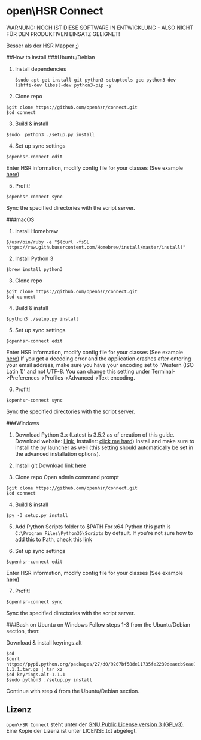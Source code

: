 # open\HSR Connect

WARNUNG: NOCH IST DIESE SOFTWARE IN ENTWICKLUNG - ALSO NICHT FÜR DEN PRODUKTIVEN EINSATZ GEEIGNET!

Besser als der HSR Mapper ;)

##How to install
###Ubuntu/Debian
1. Install dependencies

    ```
    $sudo apt-get install git python3-setuptools gcc python3-dev libffi-dev libssl-dev python3-pip -y
    ```

2. Clone repo
```
$git clone https://github.com/openhsr/connect.git
$cd connect
```
3. Build & install
```
$sudo  python3 ./setup.py install
```
4. Set up sync settings
```
$openhsr-connect edit
```
Enter HSR information, modify config file for your classes (See example [here](https://github.com/openhsr/connect/blob/master/docs/config.example.yaml))

5. Profit!
```
$openhsr-connect sync
```
Sync the specified directories with the script server.


###macOS
1. Install Homebrew
```
$/usr/bin/ruby -e "$(curl -fsSL https://raw.githubusercontent.com/Homebrew/install/master/install)"
```

2. Install Python 3
```
$brew install python3
```

3. Clone repo
```
$git clone https://github.com/openhsr/connect.git
$cd connect
```

4. Build & install
```
$python3 ./setup.py install
```

5. Set up sync settings
```
$openhsr-connect edit
```
Enter HSR information, modify config file for your classes (See example [here](https://github.com/openhsr/connect/blob/master/docs/config.example.yaml))
If you get a decoding error and the application crashes after entering your email address, make sure you have your encoding set to 'Western (ISO Latin 1)' and not UTF-8. You can change this setting under Terminal->Preferences->Profiles->Advanced->Text encoding.

6. Profit!
```
$openhsr-connect sync
```
Sync the specified directories with the script server.


###Windows
1. Download Python 3.x (Latest is 3.5.2 as of creation of this guide. Download website: [Link](https://www.python.org/downloads/release/python-352/), Installer: [click me hard](https://www.python.org/ftp/python/3.5.2/python-3.5.2-amd64.exe))
Install and make sure to install the py launcher as well (this setting should automatically be set in the advanced installation options).

2. Install git
Download link [here](https://git-scm.com/download/win)

3. Clone repo
Open admin command prompt
```
$git clone https://github.com/openhsr/connect.git
$cd connect
```

4. Build & install
```
$py -3 setup.py install
```

5. Add Python Scripts folder to $PATH
For x64 Python this path is ```C:\Program Files\Python35\Scripts``` by default. If you're not sure how to add this to Path, check this [link](http://www.computerhope.com/issues/ch000549.htm)

6. Set up sync settings
```
$openhsr-connect edit
```
Enter HSR information, modify config file for your classes (See example [here](https://github.com/openhsr/connect/blob/master/docs/config.example.yaml))

7. Profit!
```
$openhsr-connect sync
```
Sync the specified directories with the script server.

###Bash on Ubuntu on Windows
Follow steps 1-3 from the Ubuntu/Debian section, then:

Download & install keyrings.alt
```
$cd
$curl https://pypi.python.org/packages/27/d0/9207bf58de11735fe2239deaecb9eae1084e2887077a700ac8aa27bd8159/keyrings.alt-1.1.1.tar.gz | tar xz
$cd keyrings.alt-1.1.1
$sudo python3 ./setup.py install
```

Continue with step 4 from the Ubuntu/Debian section.


 
## Lizenz

```open\HSR Connect``` steht unter der [GNU Public License version 3 (GPLv3)](https://www.gnu.org/licenses/gpl-3.0.html). Eine Kopie der Lizenz ist unter LICENSE.txt abgelegt.
